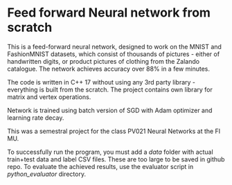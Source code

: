 # Feed forward Neural network from scratch

This is a feed-forward neural network, designed to work on the MNIST and FashionMNIST datasets, which consist of thousands of pictures - either of handwritten digits, or product pictures of clothing from the Zalando catalogue. The network achieves accuracy over 88% in a few minutes.

The code is written in C++ 17 without using any 3rd party library - everything is built from the scratch. The project contains own library for matrix and vertex operations.

Network is trained using batch version of SGD with Adam optimizer and learning rate decay.

This was a semestral project for the class PV021 Neural Networks at the FI MU.

To successfully run the program, you must add a *data* folder with actual train+test data and label CSV files. These are too large to be saved in github repo.
To evaluate the achieved results, use the evaluator script in *python_evaluator* directory.
